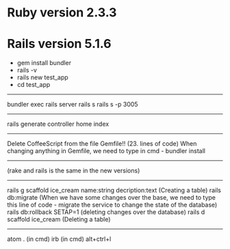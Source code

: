 # Ruby version 2.3.3
# Rails version 5.1.6

- gem install bundler
- rails -v
- rails new test_app
- cd test_app

----------------------------------------------------
bundler exec rails server
rails s
rails s -p 3005

----------------------------------------------------
rails generate controller home index

----------------------------------------------------
Delete CoffeeScript from the file Gemfile!! (23. lines of code)
When changing anything in Gemfile, we need to type in cmd - bundler install

----------------------------------------------------
(rake and rails is the same in the new versions)

----------------------------------------------------
rails g scaffold ice_cream name:string decription:text (Creating a table)
rails db:migrate (When we have some changes over the base, we need to type this line of code - migrate the service to change the state of the database)
rails db:rollback SETAP=1 (deleting changes over the database)
rails d scaffold ice_cream (Deleting a table)

----------------------------------------------------

atom . (in cmd)
irb (in cmd)
alt+ctrl+l
